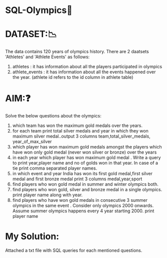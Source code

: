 # SQL-Olympics🏅


# DATASET:📉

The data contains 120 years of olympics history. There are 2 daatsets 'Athletes' and 'Athlete Events' as follows:

1. athletes : it has information about all the players participated in olympics
2. athlete_events : it has information about all the events happened over the year.
(athlete id refers to the id column in athlete table)


# AIM:❓
Solve the below questions about the olympics:

1. which team has won the maximum gold medals over the years.
2. for each team print total silver medals and year in which they won maximum silver medal..output 3 columns team,total_silver_medals, year_of_max_silver
3. which player has won maximum gold medals  amongst the players which have won only gold medal (never won silver or bronze) over the years
4. in each year which player has won maximum gold medal . Write a query to print year,player name and no of golds won in that year. In case of a tie print comma separated player names.
5. in which event and year India has won its first gold medal,first silver medal and first bronze medal print 3 columns medal,year,sport
6. find players who won gold medal in summer and winter olympics both.
7. find players who won gold, silver and bronze medal in a single olympics. print player name along with year.
8. find players who have won gold medals in consecutive 3 summer olympics in the same event . Consider only olympics 2000 onwards. Assume summer olympics happens every 4 year starting 2000. print player name


# My Solution: 

Attached a txt file with SQL queries for each mentioned questions.
